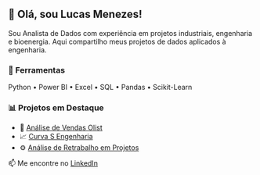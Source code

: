 ## 👋 Olá, sou Lucas Menezes!

Sou Analista de Dados com experiência em projetos industriais, engenharia e bioenergia. Aqui compartilho meus projetos de dados aplicados à engenharia.

### 🔧 Ferramentas
Python • Power BI • Excel • SQL • Pandas • Scikit-Learn

### 📊 Projetos em Destaque

- 🔎 [Análise de Vendas Olist](https://github.com/usuario/analise-vendas-olist)
- 📈 [Curva S Engenharia](https://github.com/usuario/curva-s-engenharia)
- ⚙️ [Análise de Retrabalho em Projetos](https://github.com/usuario/powerbi-retrabalho-horas)

📫 Me encontre no [LinkedIn](https://linkedin.com/in/lucasmenezess)
